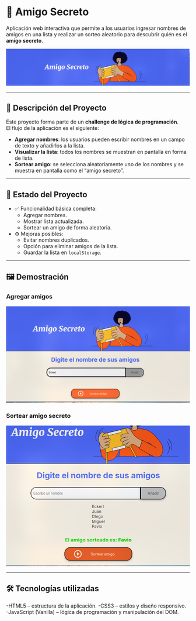 # 🎁 Amigo Secreto

Aplicación web interactiva que permite a los usuarios ingresar nombres de amigos en una lista y realizar un sorteo aleatorio para descubrir quién es el **amigo secreto**.

![Amigo Secreto Portada](assets/Amigo-secreto-banner.png)

---

## 📖 Descripción del Proyecto
Este proyecto forma parte de un **challenge de lógica de programación**.  
El flujo de la aplicación es el siguiente:

- **Agregar nombres**: los usuarios pueden escribir nombres en un campo de texto y añadirlos a la lista.  
- **Visualizar la lista**: todos los nombres se muestran en pantalla en forma de lista.  
- **Sortear amigo**: se selecciona aleatoriamente uno de los nombres y se muestra en pantalla como el “amigo secreto”.

---

## 🚀 Estado del Proyecto
- ✅ Funcionalidad básica completa:
  - Agregar nombres.
  - Mostrar lista actualizada.
  - Sortear un amigo de forma aleatoria.
- ⚙️ Mejoras posibles:
  - Evitar nombres duplicados.
  - Opción para eliminar amigos de la lista.
  - Guardar la lista en `localStorage`.

---

## 🖼️ Demostración
### Agregar amigos
![Demo agregar](assets/demo-add.png)

### Sortear amigo secreto
![Demo sorteo](assets/demo-draw.png)

---
## 🛠️ Tecnologías utilizadas
  -HTML5 – estructura de la aplicación.
  -CSS3 – estilos y diseño responsivo.
  -JavaScript (Vanilla) – lógica de programación y manipulación del DOM.

